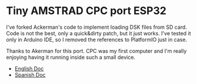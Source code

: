 # Tiny AMSTRAD CPC port ESP32

I've forked Ackerman's code to implement loading DSK files from SD card. Code is not the best, only a quick&dirty patch, but it just works. I've tested it only in Arduino IDE, so I removed the references to PlatformIO just in case.

Thanks to Akerman for this port. CPC was my first computer and I'm really enjoying having it running inside such a small device.

<ul>
 <li><a href='readmeEnglish.md'>English Doc</a></li>
 <li><a href='readmeSpanish.md'>Spanish Doc</a></li>
</ul>
